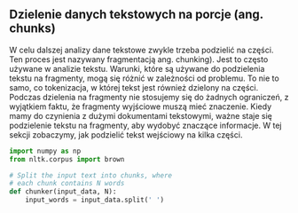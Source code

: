 ## Dzielenie danych tekstowych na porcje (ang. chunks)

W celu dalszej analizy dane tekstowe zwykle trzeba podzielić na części. Ten proces jest nazywany fragmentacją ang. chunking).
Jest to często używane w analizie tekstu.
Warunki, które są używane do podzielenia tekstu na fragmenty, mogą się różnić w zależności od problemu.
To nie to samo, co tokenizacja, w której tekst jest również dzielony na części.
Podczas dzielenia na fragmenty nie stosujemy się do żadnych ograniczeń, z wyjątkiem faktu, że fragmenty wyjściowe muszą mieć znaczenie.
Kiedy mamy do czynienia z dużymi dokumentami tekstowymi, ważne staje się podzielenie tekstu na fragmenty, aby wydobyć znaczące informacje.
W tej sekcji zobaczymy, jak podzielić tekst wejściowy na kilka części.


```py
import numpy as np
from nltk.corpus import brown

# Split the input text into chunks, where
# each chunk contains N words
def chunker(input_data, N):
    input_words = input_data.split(' ')


```



